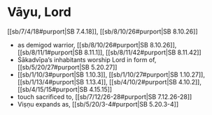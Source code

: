 # Vāyu, Lord

[[sb/7/4/18#purport|SB 7.4.18]], [[sb/8/10/26#purport|SB 8.10.26]]

* as demigod warrior, [[sb/8/10/26#purport|SB 8.10.26]], [[sb/8/11/1#purport|SB 8.11.1]], [[sb/8/11/42#purport|SB 8.11.42]]
* Śākadvīpa’s inhabitants worship Lord in form of, [[sb/5/20/27#purport|SB 5.20.27]]
*  [[sb/1/10/3#purport|SB 1.10.3]], [[sb/1/10/27#purport|SB 1.10.27]], [[sb/1/13/4#purport|SB 1.13.4]], [[sb/4/10/2#purport|SB 4.10.2]], [[sb/4/15/15#purport|SB 4.15.15]]
* touch sacrificed to, [[sb/7/12/26-28#purport|SB 7.12.26-28]]
* Viṣṇu expands as, [[sb/5/20/3-4#purport|SB 5.20.3-4]]
